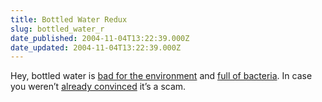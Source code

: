 ```yaml
---
title: Bottled Water Redux
slug: bottled_water_r
date_published: 2004-11-04T13:22:39.000Z
date_updated: 2004-11-04T13:22:39.000Z
---
```


Hey, bottled water is [bad for the environment](http://news.scotsman.com/scitech.cfm?id=1266702004) and [full of bacteria](http://www.just-drinks.com/news_detail.asp?art=25090). In case you weren’t [already convinced](/2003/08/27/keeping_it_all_) it’s a scam.
